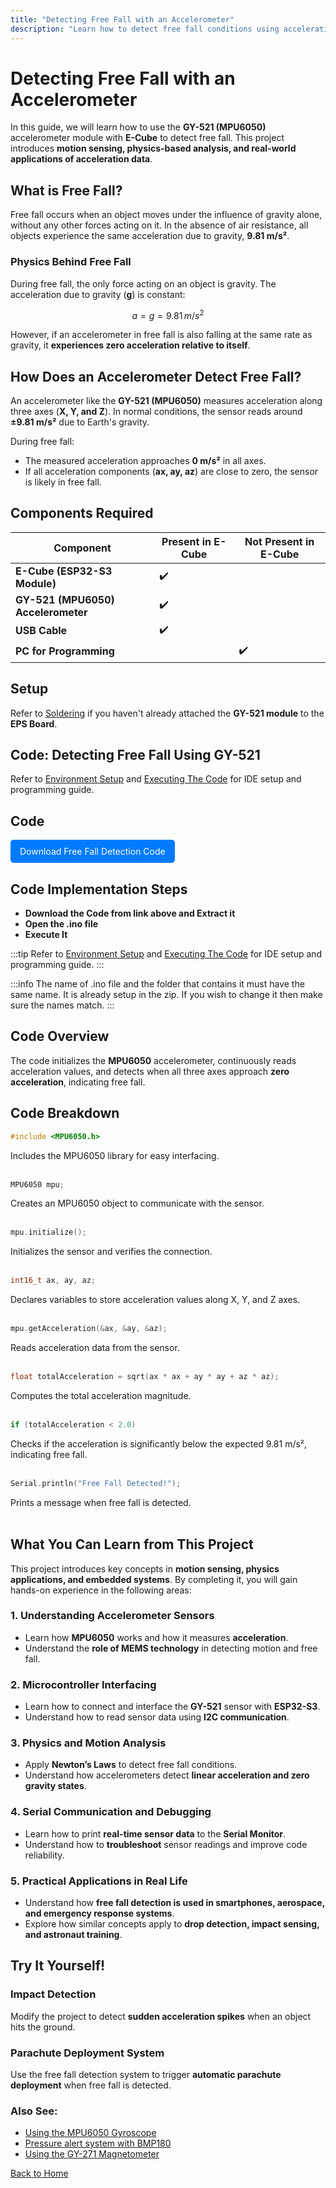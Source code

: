 ```yaml
---
title: "Detecting Free Fall with an Accelerometer"
description: "Learn how to detect free fall conditions using acceleration values from the GY-521 accelerometer."
---
```


# **Detecting Free Fall with an Accelerometer**

In this guide, we will learn how to use the **GY-521 (MPU6050)** accelerometer module with **E-Cube** to detect free fall. This project introduces **motion sensing, physics-based analysis, and real-world applications of acceleration data**.

## **What is Free Fall?**
Free fall occurs when an object moves under the influence of gravity alone, without any other forces acting on it. In the absence of air resistance, all objects experience the same acceleration due to gravity, **9.81 m/s²**.

### **Physics Behind Free Fall**
During free fall, the only force acting on an object is gravity. The acceleration due to gravity (**g**) is constant:

$$ a = g = 9.81 \, m/s^2 $$

However, if an accelerometer in free fall is also falling at the same rate as gravity, it **experiences zero acceleration relative to itself**.

## **How Does an Accelerometer Detect Free Fall?**
An accelerometer like the **GY-521 (MPU6050)** measures acceleration along three axes (**X, Y, and Z**). In normal conditions, the sensor reads around **±9.81 m/s²** due to Earth's gravity.  

During free fall:
- The measured acceleration approaches **0 m/s²** in all axes.
- If all acceleration components (**ax, ay, az**) are close to zero, the sensor is likely in free fall.

## **Components Required**

| Component                   | Present in E-Cube | Not Present in E-Cube |
|-----------------------------|-------------------|-----------------------|
| **E-Cube (ESP32-S3 Module)**| ✔️                |                       |
| **GY-521 (MPU6050) Accelerometer**     |          ✔️          |                  | 
| **USB Cable**              |            ✔️       |                     |
| **PC for Programming** ||✔️|

## **Setup**
Refer to [Soldering](/en/assembly/soldering.md) if you haven't already attached the **GY-521 module** to the **EPS Board**.

## **Code: Detecting Free Fall Using GY-521**  

Refer to [Environment Setup](/en/operationguide/environmentsetup.md) and [Executing The Code](/en/operationguide/executingthecode.md) for IDE setup and programming guide.

## Code  

<a href="/GY521-freefall.zip" download style="display: inline-block; padding: 10px 15px; background: #007bff; color: white; text-decoration: none; border-radius: 5px;">
Download Free Fall Detection Code
</a>

## Code Implementation Steps

- **Download the Code from link above and Extract it**  
- **Open the .ino file**  
- **Execute It**  

:::tip
Refer to [Environment Setup](/en/operationguide/environmentsetup.md) and [Executing The Code](/en/operationguide/executingthecode.md) for IDE setup and programming guide.
:::

:::info
The name of .ino file and the folder that contains it must have the same name. It is already setup in the zip. If you wish to change it then make sure the names match.
:::

## **Code Overview**
The code initializes the **MPU6050** accelerometer, continuously reads acceleration values, and detects when all three axes approach **zero acceleration**, indicating free fall.

## **Code Breakdown**

```cpp
#include <MPU6050.h>
```
Includes the MPU6050 library for easy interfacing.<br><br>

```cpp
MPU6050 mpu;
```
Creates an MPU6050 object to communicate with the sensor.<br><br>

```cpp
mpu.initialize();
```
Initializes the sensor and verifies the connection.<br><br>

```cpp
int16_t ax, ay, az;
```
Declares variables to store acceleration values along X, Y, and Z axes.<br><br>

```cpp
mpu.getAcceleration(&ax, &ay, &az);
```
Reads acceleration data from the sensor.<br><br>

```cpp
float totalAcceleration = sqrt(ax * ax + ay * ay + az * az);
```

Computes the total acceleration magnitude.<br><br>

```cpp
if (totalAcceleration < 2.0)
```
Checks if the acceleration is significantly below the expected 9.81 m/s², indicating free fall.<br><br>

```cpp
Serial.println("Free Fall Detected!");
```
Prints a message when free fall is detected.<br><br>

## **What You Can Learn from This Project**  
This project introduces key concepts in **motion sensing, physics applications, and embedded systems**. By completing it, you will gain hands-on experience in the following areas:  

### **1. Understanding Accelerometer Sensors**  
- Learn how **MPU6050** works and how it measures **acceleration**.  
- Understand the **role of MEMS technology** in detecting motion and free fall.  

### **2. Microcontroller Interfacing**  
- Learn how to connect and interface the **GY-521** sensor with **ESP32-S3**.  
- Understand how to read sensor data using **I2C communication**.  

### **3. Physics and Motion Analysis**  
- Apply **Newton’s Laws** to detect free fall conditions.  
- Understand how accelerometers detect **linear acceleration and zero gravity states**.  

### **4. Serial Communication and Debugging**  
- Learn how to print **real-time sensor data** to the **Serial Monitor**.  
- Understand how to **troubleshoot** sensor readings and improve code reliability.  

### **5. Practical Applications in Real Life**  
- Understand how **free fall detection is used in smartphones, aerospace, and emergency response systems**.  
- Explore how similar concepts apply to **drop detection, impact sensing, and astronaut training**.  

## **Try It Yourself!**

### **Impact Detection**  
Modify the project to detect **sudden acceleration spikes** when an object hits the ground.

### **Parachute Deployment System**  
Use the free fall detection system to trigger **automatic parachute deployment** when free fall is detected.

### **Also See:**
- [Using the MPU6050 Gyroscope](/en/sensors/mpu6050_gyro.md)  
- [Pressure alert system with BMP180](/en/experiments/gpiosensor/pressure_led_warning)
- [Using the GY-271 Magnetometer](/en/experiments/gpiosensor/motion_detector)

[Back to Home](./index.md)